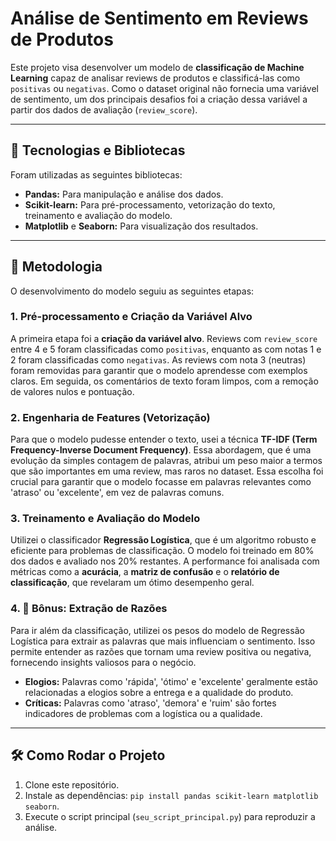 # Análise de Sentimento em Reviews de Produtos

Este projeto visa desenvolver um modelo de **classificação de Machine Learning** capaz de analisar reviews de produtos e classificá-las como `positivas` ou `negativas`. Como o dataset original não fornecia uma variável de sentimento, um dos principais desafios foi a criação dessa variável a partir dos dados de avaliação (`review_score`).

---

## 🚀 Tecnologias e Bibliotecas

Foram utilizadas as seguintes bibliotecas:

* **Pandas:** Para manipulação e análise dos dados.
* **Scikit-learn:** Para pré-processamento, vetorização do texto, treinamento e avaliação do modelo.
* **Matplotlib** e **Seaborn:** Para visualização dos resultados.

---

## 🧠 Metodologia

O desenvolvimento do modelo seguiu as seguintes etapas:

### **1. Pré-processamento e Criação da Variável Alvo**

A primeira etapa foi a **criação da variável alvo**. Reviews com `review_score` entre 4 e 5 foram classificadas como `positivas`, enquanto as com notas 1 e 2 foram classificadas como `negativas`. As reviews com nota 3 (neutras) foram removidas para garantir que o modelo aprendesse com exemplos claros. Em seguida, os comentários de texto foram limpos, com a remoção de valores nulos e pontuação.

### **2. Engenharia de Features (Vetorização)**

Para que o modelo pudesse entender o texto, usei a técnica **TF-IDF (Term Frequency-Inverse Document Frequency)**. Essa abordagem, que é uma evolução da simples contagem de palavras, atribui um peso maior a termos que são importantes em uma review, mas raros no dataset. Essa escolha foi crucial para garantir que o modelo focasse em palavras relevantes como 'atraso' ou 'excelente', em vez de palavras comuns.

### **3. Treinamento e Avaliação do Modelo**

Utilizei o classificador **Regressão Logística**, que é um algoritmo robusto e eficiente para problemas de classificação. O modelo foi treinado em 80% dos dados e avaliado nos 20% restantes. A performance foi analisada com métricas como a **acurácia**, a **matriz de confusão** e o **relatório de classificação**, que revelaram um ótimo desempenho geral.

### **4. 🌟 Bônus: Extração de Razões**

Para ir além da classificação, utilizei os pesos do modelo de Regressão Logística para extrair as palavras que mais influenciam o sentimento. Isso permite entender as razões que tornam uma review positiva ou negativa, fornecendo insights valiosos para o negócio.

* **Elogios:** Palavras como 'rápida', 'ótimo' e 'excelente' geralmente estão relacionadas a elogios sobre a entrega e a qualidade do produto.
* **Críticas:** Palavras como 'atraso', 'demora' e 'ruim' são fortes indicadores de problemas com a logística ou a qualidade.

---

## 🛠️ Como Rodar o Projeto

1.  Clone este repositório.
2.  Instale as dependências: `pip install pandas scikit-learn matplotlib seaborn`.
3.  Execute o script principal (`seu_script_principal.py`) para reproduzir a análise.
